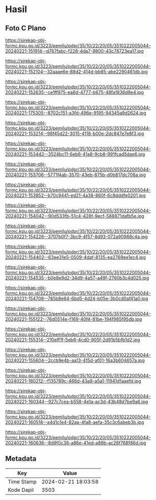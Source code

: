 # Hasil

## Foto C Plano

https://sirekap-obj-formc.kpu.go.id/3223/pemilu/pdpr/35/10/22/20/05/3510222005044-20240221-151914--d767fabc-f228-4da7-9800-43c78723ea17.jpg

https://sirekap-obj-formc.kpu.go.id/3223/pemilu/pdpr/35/10/22/20/05/3510222005044-20240221-152104--32aaae6e-88d2-414d-bb85-abe2290461db.jpg

https://sirekap-obj-formc.kpu.go.id/3223/pemilu/pdpr/35/10/22/20/05/3510222005044-20240221-152635--ce1ff975-ea6d-4777-b675-48fa1836d8e4.jpg

https://sirekap-obj-formc.kpu.go.id/3223/pemilu/pdpr/35/10/22/20/05/3510222005044-20240221-175305--8702c151-a3fd-496e-9195-94345a9d2624.jpg

https://sirekap-obj-formc.kpu.go.id/3223/pemilu/pdpr/35/10/22/20/05/3510222005044-20240221-153214--98f45d22-3015-4118-b00e-2dc847e7e8f3.jpg

https://sirekap-obj-formc.kpu.go.id/3223/pemilu/pdpr/35/10/22/20/05/3510222005044-20240221-153442--3524bc11-6eb6-41a8-9cb8-991fcad5dae6.jpg

https://sirekap-obj-formc.kpu.go.id/3223/pemilu/pdpr/35/10/22/20/05/3510222005044-20240221-153706--5771f4ab-3570-43eb-875b-d0b817dc706a.jpg

https://sirekap-obj-formc.kpu.go.id/3223/pemilu/pdpr/35/10/22/20/05/3510222005044-20240221-153852--b70c9441-ed21-4a38-860f-6c8dddfe0201.jpg

https://sirekap-obj-formc.kpu.go.id/3223/pemilu/pdpr/35/10/22/20/05/3510222005044-20240221-154042--90d533fb-51c4-428f-9ecf-588871dafb5e.jpg

https://sirekap-obj-formc.kpu.go.id/3223/pemilu/pdpr/35/10/22/20/05/3510222005044-20240221-154226--3707b0f7-3bc9-4f57-8d93-072a90988c4a.jpg

https://sirekap-obj-formc.kpu.go.id/3223/pemilu/pdpr/35/10/22/20/05/3510222005044-20240221-154402--63ee31e5-0509-4daf-8135-ea2769ee1ec4.jpg

https://sirekap-obj-formc.kpu.go.id/3223/pemilu/pdpr/35/10/22/20/05/3510222005044-20240221-154535--b0e8e9d2-34d9-4a57-a49f-2760b3c4d025.jpg

https://sirekap-obj-formc.kpu.go.id/3223/pemilu/pdpr/35/10/22/20/05/3510222005044-20240221-154709--785b8e64-6bd5-4d24-b05e-3b0cd0af41a0.jpg

https://sirekap-obj-formc.kpu.go.id/3223/pemilu/pdpr/35/10/22/20/05/3510222005044-20240221-155122--76d0514e-f169-40f4-81be-194f985f95db.jpg

https://sirekap-obj-formc.kpu.go.id/3223/pemilu/pdpr/35/10/22/20/05/3510222005044-20240221-155314--210eff1f-5eb6-4cd0-905f-2d91b5bfb1d2.jpg

https://sirekap-obj-formc.kpu.go.id/3223/pemilu/pdpr/35/10/22/20/05/3510222005044-20240221-155604--2ccb9e4b-aa13-415d-af01-16a3b604657a.jpg

https://sirekap-obj-formc.kpu.go.id/3223/pemilu/pdpr/35/10/22/20/05/3510222005044-20240221-160212--f135789c-466d-43a8-a5a1-11941d1aaefd.jpg

https://sirekap-obj-formc.kpu.go.id/3223/pemilu/pdpr/35/10/22/20/05/3510222005044-20240221-160344--927c7cea-b558-4e1a-ac3d-43b48d7be9a6.jpg

https://sirekap-obj-formc.kpu.go.id/3223/pemilu/pdpr/35/10/22/20/05/3510222005044-20240221-160518--a4d1c1e4-82aa-4fa8-aefa-35c3c6abeb3b.jpg

https://sirekap-obj-formc.kpu.go.id/3223/pemilu/pdpr/35/10/22/20/05/3510222005044-20240221-160636--8d9f0c38-a86e-41ed-a88b-ac28f768f86d.jpg


## Metadata

| Key        | Value               |
| ---------- | ------------------- |
| Time Stamp | 2024-02-21 18:03:58 |
| Kode Dapil | 3503                |



